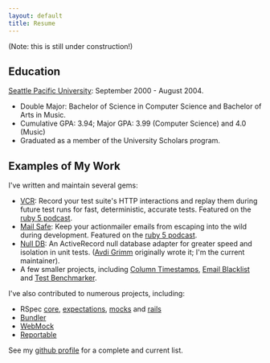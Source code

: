 ```yaml
---
layout: default
title: Resume
---
```


(Note: this is still under construction!)

## Education

[Seattle Pacific University](http://spu.edu/): September 2000 - August 2004.

* Double Major: Bachelor of Science in Computer Science and Bachelor of Arts in Music.
* Cumulative GPA: 3.94; Major GPA: 3.99 (Computer Science) and 4.0 (Music)
* Graduated as a member of the University Scholars program.

## Examples of My Work

I've written and maintain several gems:

* [VCR](http://github.com/myronmarston/vcr): Record your test suite's HTTP interactions
  and replay them during future test runs for fast, deterministic, accurate tests.  Featured on the
  [ruby 5 podcast](http://ruby5.envylabs.com/episodes/83-episode-81-june-1-2010/stories/699-vcr-record-rewind-and-playback-web-services).
* [Mail Safe](http://github.com/myronmarston/mail_safe): Keep your actionmailer emails from escaping into
  the wild during development.  Featured on the
  [ruby 5 podcast](http://ruby5.envylabs.com/episodes/27-episode-26-november-10-2009/stories/210-send-mail-safely-with-mail_safe).
* [Null DB](http://github.com/nulldb/nulldb): An ActiveRecord null database adapter
  for greater speed and isolation in unit tests.  ([Avdi Grimm](http://avdi.org) originally wrote it;
  I'm the current maintainer).
* A few smaller projects, including [Column Timestamps](http://github.com/myronmarston/column_timestamps),
  [Email Blacklist](http://github.com/myronmarston/email_blacklist) and
  [Test Benchmarker](http://github.com/myronmarston/test_benchmarker).

I've also contributed to numerous projects, including:

* RSpec [core](http://github.com/rspec/rspec-core/commits/master?author=myronmarston),
  [expectations](http://github.com/rspec/rspec-expectations/commits/master?author=myronmarston),
  [mocks](http://github.com/rspec/rspec-mocks/commits/master?author=myronmarston) and
  [rails](http://github.com/rspec/rspec-rails/commits/master?author=myronmarston)
* [Bundler](http://github.com/carlhuda/bundler/commits/master?author=myronmarston)
* [WebMock](http://github.com/bblimke/webmock/commits/master?author=myronmarston)
* [Reportable](http://github.com/saulabs/reportable/commits/master?author=myronmarston)

See my [github profile](http://github.com/myronmarston) for a complete and current list.

